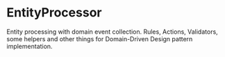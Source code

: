 # EntityProcessor
Entity processing with domain event collection. Rules, Actions, Validators, some helpers and other things for Domain-Driven Design pattern implementation.
